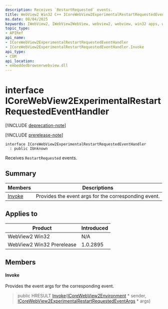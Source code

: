 ```yaml
---
description: Receives `RestartRequested` events.
title: WebView2 Win32 C++ ICoreWebView2ExperimentalRestartRequestedEventHandler
ms.date: 08/04/2025
keywords: IWebView2, IWebView2WebView, webview2, webview, win32 apps, win32, edge, ICoreWebView2, ICoreWebView2Controller, browser control, edge html, ICoreWebView2ExperimentalRestartRequestedEventHandler
topic_type: 
- APIRef
api_name:
- ICoreWebView2ExperimentalRestartRequestedEventHandler
- ICoreWebView2ExperimentalRestartRequestedEventHandler.Invoke
api_type:
- COM
api_location:
- embeddedbrowserwebview.dll
---
```


# interface ICoreWebView2ExperimentalRestartRequestedEventHandler

[!INCLUDE [deprecation-note](../includes/deprecation-note.md)]

[!INCLUDE [prerelease-note](../includes/prerelease-note.md)]

```
interface ICoreWebView2ExperimentalRestartRequestedEventHandler
  : public IUnknown
```

Receives `RestartRequested` events.

## Summary

 Members                        | Descriptions
--------------------------------|---------------------------------------------
[Invoke](#invoke) | Provides the event args for the corresponding event.

## Applies to

Product                         | Introduced
--------------------------------|---------------------------------------------
WebView2 Win32            |    N/A
WebView2 Win32 Prerelease |    1.0.2895

## Members

#### Invoke

Provides the event args for the corresponding event.

> public HRESULT [Invoke](#invoke)([ICoreWebView2Environment](icorewebview2environment.md#icorewebview2environment) * sender, [ICoreWebView2ExperimentalRestartRequestedEventArgs](icorewebview2experimentalrestartrequestedeventargs.md#icorewebview2experimentalrestartrequestedeventargs) * args)

